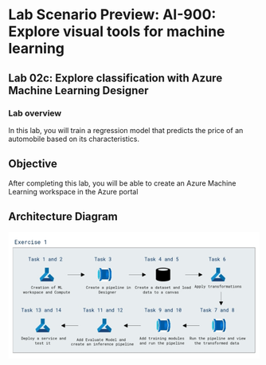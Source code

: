 # Lab Scenario Preview: AI-900: Explore visual tools for machine learning

## Lab 02c: Explore classification with Azure Machine Learning Designer

### Lab overview

In this lab, you will train a regression model that predicts the price of an automobile based on its characteristics.

## Objective
  
After completing this lab, you will be able to create an Azure Machine Learning workspace in the Azure portal

## Architecture Diagram

  ![](media/ai-9002c.png)
